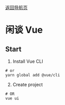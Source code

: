 [返回导航页](https://cqzhen.github.io/blog.html "导航页面")

# 闲谈 Vue

## Start
1. Install Vue CLI
```npm install -g @vue/cli
# or
yarn global add @vue/cli
```
2. Create project
```vue create my-project
# OR
vue ui
```

